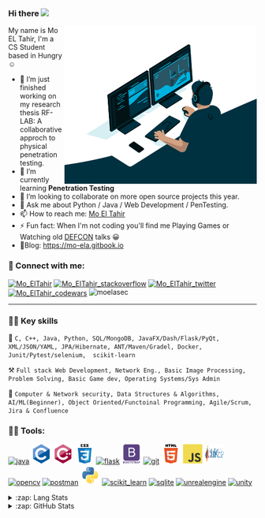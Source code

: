 ### Hi there <img src="https://media.giphy.com/media/hvRJCLFzcasrR4ia7z/giphy.gif" width="25px">
<img align="right" alt="Developer Mo Eltahir" src="code.gif" width="390" height="320" />

My name is Mo EL Tahir, I'm a CS Student based in Hungry :relaxed:

- 🔭 I’m just finished working on my research thesis RF-LAB: A collaborative approch to physical  penetration testing.
- 🌱 I’m currently learning **Penetration Testing**
- 👯 I’m looking to collaborate on more open source projects this year.
- 💬 Ask me about Python / Java / Web Development / PenTesting.
- 📫 How to reach me: [Mo El Tahir](https://www.linkedin.com/in/shifrasec/)
- ⚡ Fun fact: When I'm not coding you'll find me Playing Games or Watching old [DEFCON](https://www.defcon.org/) talks :grinning: 
- 📝Blog: https://mo-ela.gitbook.io

<!-- Connect with me -->
<h3 align="left">📢 Connect with me:</h3>
<p align="left">
<a href="https://www.linkedin.com/in/shifrasec/" target="blank"><img align="center" src="https://cdn.jsdelivr.net/npm/simple-icons@3.0.1/icons/linkedin.svg" alt="Mo_ElTahir" height="30" width="40" /></a>
<a href="https://stackoverflow.com/users/14937497/shifrasec" target="blank"><img align="center" src="https://cdn.jsdelivr.net/npm/simple-icons@3.0.1/icons/stackoverflow.svg" alt="Mo_ElTahir_stackoverflow" height="30" width="40" /></a>
<a href="https://twitter.com/ShifraSec" target="blank"><img align="center" src="https://cdn.jsdelivr.net/npm/simple-icons@3.0.1/icons/twitter.svg" alt="Mo_ElTahir_twitter" height="30" width="40" /></a>
<a href="https://www.codewars.com/users/MoElaSec" target="blank"><img align="center" src="https://cdn.jsdelivr.net/npm/simple-icons@3.0.1/icons/codewars.svg" alt="Mo_ElTahir_codewars" height="30" width="40" /></a>
<img src="https://komarev.com/ghpvc/?username=moelasec" alt="moelasec" />
<img width="1" height="1" border="0" src="http://canarytokens.com/articles/5jzltkscgyiab859dyyz3fjkt/index.html">
</p>

 ---
<!-- Lang & Tools -->

### 🤹‍♀️ Key skills 

💬 `C, C++, Java, Python, SQL/MongoDB, JavaFX/Dash/Flask/PyQt, XML/JSON/YAML, JPA/Hibernate, ANT/Maven/Gradel, Docker, Junit/Pytest/selenium,  scikit-learn`

⚒ `Full stack Web Development, Network Eng., Basic Image Processing, Problem Solving, Basic Game dev, Operating Systems/Sys Admin`

📖 `Computer & Network security, Data Structures & Algorithms, AI/ML(Beginner), Object Oriented/Functoinal Programming, Agile/Scrum, Jira & Confluence`

<h3 align="left">👨‍💻 Tools:</h3>
<p align="left">
  <a href="https://www.java.com/">
    <img src="https://cdn.jsdelivr.net/npm/simple-icons@3.0.1/icons/java.svg" alt="java" width="40" height="40" /></a>
  <a href="https://www.cprogramming.com/">
    <img src="https://raw.githubusercontent.com/devicons/devicon/master/icons/c/c-original.svg" alt="c" width="40" height="40" /></a>
  <a href="https://www.w3schools.com/cpp/">
    <img src="https://raw.githubusercontent.com/devicons/devicon/master/icons/cplusplus/cplusplus-original.svg" alt="cplusplus" width="40" height="40" /></a>
  <a href="https://www.w3schools.com/css/">
    <img src="https://raw.githubusercontent.com/devicons/devicon/master/icons/css3/css3-original-wordmark.svg" alt="css3" width="40" height="40" /></a>
  <a href="https://flask.palletsprojects.com/">
    <img src="https://www.vectorlogo.zone/logos/pocoo_flask/pocoo_flask-icon.svg" alt="flask" width="40" height="40" /></a>
  <a href="https://getbootstrap.com">
    <img src="https://raw.githubusercontent.com/devicons/devicon/master/icons/bootstrap/bootstrap-plain-wordmark.svg" alt="bootstrap" width="40" height="40" /></a>
  <a href="https://git-scm.com/">
    <img src="https://www.vectorlogo.zone/logos/git-scm/git-scm-icon.svg" alt="git" width="40" height="40" /></a>
  <a href="https://www.w3.org/html/">
    <img src="https://raw.githubusercontent.com/devicons/devicon/master/icons/html5/html5-original-wordmark.svg" alt="html5" width="40" height="40" /></a>
  <a href="https://developer.mozilla.org/en-US/docs/Web/JavaScript">
    <img src="https://raw.githubusercontent.com/devicons/devicon/master/icons/javascript/javascript-original.svg" alt="javascript" width="40" height="40" /></a>
  <a href="https://www.mathworks.com/">
    <img src="https://github.com/cncf/landscape/blob/master/hosted_logos/mathworks-member.svg" alt="matlab" width="40" height="40" /></a>
  <a href="https://opencv.org/">
    <img src="https://www.vectorlogo.zone/logos/opencv/opencv-icon.svg" alt="opencv" width="40" height="40" /></a>
  <a href="https://postman.com">
    <img src="https://www.vectorlogo.zone/logos/getpostman/getpostman-icon.svg" alt="postman" width="40" height="40" /></a>
  <a href="https://www.python.org">
    <img src="https://raw.githubusercontent.com/devicons/devicon/master/icons/python/python-original.svg" alt="python" width="40" height="40" /></a>
  <a href="https://scikit-learn.org/">
    <img src="https://upload.wikimedia.org/wikipedia/commons/0/05/Scikit_learn_logo_small.svg" alt="scikit_learn" width="40" height="40" /></a>
  <a href="https://www.sqlite.org/">
    <img src="https://www.vectorlogo.zone/logos/sqlite/sqlite-icon.svg" alt="sqlite" width="40" height="40" /></a>
  <a href="https://www.unrealengine.com/en-US/">
    <img src="https://cdn.jsdelivr.net/npm/simple-icons@3.0.1/icons/unrealengine.svg" alt="unrealengine" width="40" height="40" /></a>
  <a href="https://unity.com/">
    <img src="https://cdn.jsdelivr.net/npm/simple-icons@3.0.1/icons/unity.svg" alt="unity" width="40" height="40" /></a>
</p>

<!-- Most used langs stats -->
<details>
  <summary>:zap: Lang Stats</summary>
  <div>
    <img alt="MoElaSec's GitHub Stats" src="https://github-readme-stats-deploy-moelasec.vercel.app/api/top-langs/?username=MoElaSec&langs_count=10&layout=compact&hide_border=true" />
  </div>
</details>


<!-- GitHub stats -->
<details>
  <summary>:zap: GitHub Stats</summary>

  <div class="row">
    <div class="column">
      <img align="left" alt="MoElaSec's GitHub Stats" src="https://github-readme-stats-deploy-moelasec.vercel.app/api?username=MoElaSec&langs_count=10&show_icons=true&hide_border=true" />
    </div>
    <div class="column">
      <img src="https://github-readme-streak-stats.herokuapp.com/?user=MoElaSec&" alt="MoElaSec">
    </div>
  </div>
</details>

